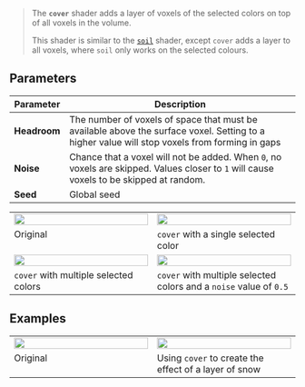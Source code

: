 > The **`cover`** shader adds a layer of voxels of the selected colors on top of all voxels in the volume.
>
> This shader is similar to the [`soil`](Soil) shader, except `cover` adds a layer to all voxels, where `soil` only works on the selected colours.

## Parameters

Parameter | Description
--------- | -----------
**Headroom** | The number of voxels of space that must be available above the surface voxel. Setting to a higher value will stop voxels from forming in gaps
**Noise** | Chance that a voxel will not be added. When `0`, no voxels are skipped. Values closer to `1` will cause voxels to be skipped at random.
**Seed** | Global seed

<!-- SAMPLE cover_variations 2 -->
<table>
	<tr>
		<td width="50%"><img width="100%" src="https://s3.amazonaws.com/misc.lachlanmcdonald.com/magicavoxel-shaders/0.11.0/cover.png" alt=""></td>
		<td width="50%"><img width="100%" src="https://s3.amazonaws.com/misc.lachlanmcdonald.com/magicavoxel-shaders/0.11.0/cover_1.png" alt=""></td>
	</tr>
	<tr>
		<td valign="top">Original</td>
		<td valign="top"><code>cover</code> with a single selected color</td>
	</tr>
	<tr>
		<td width="50%"><img width="100%" src="https://s3.amazonaws.com/misc.lachlanmcdonald.com/magicavoxel-shaders/0.11.0/cover_4.png" alt=""></td>
		<td width="50%"><img width="100%" src="https://s3.amazonaws.com/misc.lachlanmcdonald.com/magicavoxel-shaders/0.11.0/cover_noise_50.png" alt=""></td>
	</tr>
	<tr>
		<td valign="top"><code>cover</code> with multiple selected colors</td>
		<td valign="top"><code>cover</code> with multiple selected colors and a <code>noise</code> value of <code>0.5</code></td>
	</tr>
</table>
<!-- END -->

## Examples

<!-- SAMPLE cover_examples 2 -->
<table>
	<tr>
		<td width="50%"><img width="100%" src="https://s3.amazonaws.com/misc.lachlanmcdonald.com/magicavoxel-shaders/0.10.5/cover_example0.jpg" alt=""></td>
		<td width="50%"><img width="100%" src="https://s3.amazonaws.com/misc.lachlanmcdonald.com/magicavoxel-shaders/0.10.5/cover_example1.jpg" alt=""></td>
	</tr>
	<tr>
		<td valign="top">Original</td>
		<td valign="top">Using <code>cover</code> to create the effect of a layer of snow</td>
	</tr>
</table>
<!-- END -->
